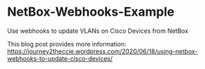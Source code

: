 # NetBox-Webhooks-Example
Use webhooks to update VLANs on Cisco Devices from NetBox


This blog post provides more information:  https://journey2theccie.wordpress.com/2020/06/18/using-netbox-webhooks-to-update-cisco-devices/
